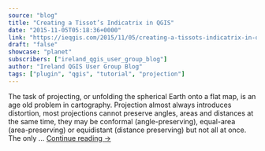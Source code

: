 ```yaml
---
source: "blog"
title: "Creating a Tissot’s Indicatrix in QGIS"
date: "2015-11-05T05:18:36+0000"
link: "https://ieqgis.com/2015/11/05/creating-a-tissots-indicatrix-in-qgis/"
draft: "false"
showcase: "planet"
subscribers: ["ireland_qgis_user_group_blog"]
author: "Ireland QGIS User Group Blog"
tags: ["plugin", "qgis", "tutorial", "projection"]
---
```


The task of projecting, or unfolding the spherical Earth onto a flat map, is an age old problem in cartography. Projection almost always introduces distortion, most projections cannot preserve angles, areas and distances at the same time, they may be conformal (angle-preserving), equal-area (area-preserving) or equidistant (distance preserving) but not all at once. The only &#8230; <a class="more-link" href="https://ieqgis.com/2015/11/05/creating-a-tissots-indicatrix-in-qgis/">Continue reading <span class="meta-nav">&#8594;</span></a>
